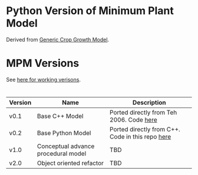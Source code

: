 # Python Version of Minimum Plant Model
Derived from [Generic Crop Growth Model](https://github.com/RTGS-Lab/Generic_Crop_Growth/tree/main).

# MPM Versions
See [here for working verisons](https://docs.google.com/spreadsheets/d/1SK-l4JeugyJpgluEuVgbR2luuB4z7Lki/edit#gid=920949739).

#
|Version|Name|Description|
|-------|----|-----------|
|v0.1|Base C++ Model| Ported directly from Teh 2006. Code [here](https://github.com/RTGS-Lab/Generic_Crop_Growth/tree/main)|
|v0.2|Base Python Model|Ported directly from C++. Code in this repo [here](https://github.com/RTGS-Lab/Generic-Object-Oriented-Plant-Model/tree/main/v0-1-procedural-mpm)|
|v1.0|Conceptual advance procedural model|TBD|
|v2.0|Object oriented refactor|TBD|

